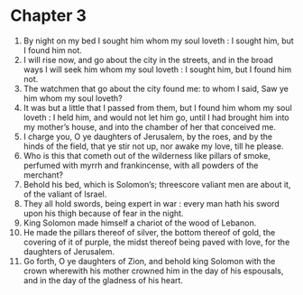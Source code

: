 # Chapter 3

1. By night on my bed I sought him whom my soul loveth : I sought him, but I found him not.
2. I will rise now, and go about the city in the streets, and in the broad ways I will seek him whom my soul loveth : I sought him, but I found him not.
3. The watchmen that go about the city found me: to whom I said, Saw ye him whom my soul loveth?
4. It was but a little that I passed from them, but I found him whom my soul loveth : I held him, and would not let him go, until I had brought him into my mother’s house, and into the chamber of her that conceived me.
5. I charge you, O ye daughters of Jerusalem, by the roes, and by the hinds of the field, that ye stir not up, nor awake my love, till he please.
6. Who is this that cometh out of the wilderness like pillars of smoke, perfumed with myrrh and frankincense, with all powders of the merchant?
7. Behold his bed, which is Solomon’s; threescore valiant men are about it, of the valiant of Israel.
8. They all hold swords, being expert in war : every man hath his sword upon his thigh because of fear in the night.
9. King Solomon made himself a chariot of the wood of Lebanon.
10. He made the pillars thereof of silver, the bottom thereof of gold, the covering of it of purple, the midst thereof being paved with love, for the daughters of Jerusalem.
11. Go forth, O ye daughters of Zion, and behold king Solomon with the crown wherewith his mother crowned him in the day of his espousals, and in the day of the gladness of his heart.

